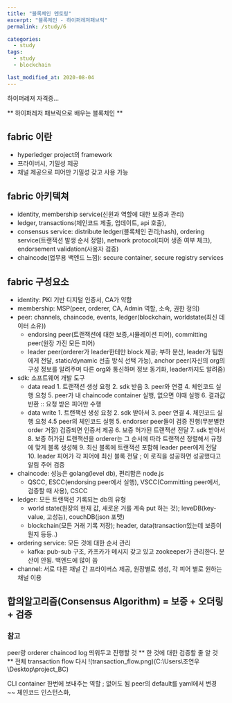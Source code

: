 ```yaml
---
title: "블록체인 멘토링"
excerpt: "블록체인 - 하이퍼레져패브릭"
permalink: /study/6

categories:
  - study
tags:
  - study
  - blockchain

last_modified_at: 2020-08-04
---
```

하이퍼레져 자격증...

** 하이퍼레저 패브릭으로 배우는 블록체인 **

## fabric 이란
- hyperledger project의 framework 
- 프라이버시, 기밀성 제공
- 채널 제공으로 피어만 기밀성 갖고 사용 가능

## fabric 아키텍쳐
- identity, membership service(신원과 역할에 대한 보증과 관리)
- ledger, transactions(체인코드 제출, 업데이트, api 호출), 
- consensus service: distribute ledger(블록체인 관리;hash), ordering service(트랜잭션 발생 순서 정렬), network protocol(피어 생존 여부 체크), endorsement validation(사용자 검증)
- chaincode(업무용 백엔드 느낌): secure container, secure registry services

## fabric 구성요소
- identity: PKI 기반 디지털 인증서, CA가 약함
- membership: MSP(peer, orderer, CA, Admin 역할, 소속, 권한 정의)
- peer: channels, chaincode, events, ledger(blockchain, worldstate(최신 데이터 소유))
    + endorsing peer(트랜잭션에 대한 보증,시뮬레이션 피어), committing peer(원장 가진 모든 피어)
    * leader peer(orderer가 leader한테만 block 제공; 부하 분산, leader가 팀원에게 전달, static/dynamic 선출 방식 선택 가능), anchor peer(자신의 org의 구성 정보를 알려주며 다른 org와 통신하며 정보 동기화, leader까지도 알려줌)
- sdk: 소프트웨어 개발 도구
    + data read 1. 트랜잭션 생성 요청 2. sdk 받음 3. peer와 연결 4. 체인코드 실행 요청 5. peer가 내 chaincode container 실행, 없으면 이때 실행 6. 결과값 반환 :: 요청 받은 피어만 수행
    + data write 1. 트랜잭션 생성 요청 2. sdk 받아서 3. peer 연결 4. 체인코드 실행 요청 4.5 peer의 체인코드 실행 5. endorser peer들이 검증 진행(무분별한 order 거절) 검증되면 인증서 제공 6. 보증 허가된 트랜잭션 전달 7. sdk 받아서 8. 보증 허가된 트랜잭션을 orderer는 그 순서에 따라 트랜잭션 정렬해서 규정에 맞게 블록 생성해 9. 최신 블록에 트랜잭션 포함해 leader peer에게 전달 10. leader 피어가 각 피어에 최신 블록 전달 ; 이 로직을 성공하면 성공했다고 알림 주어 검증
- chaincode: 성능은 golang(level db), 편리함은 node.js
    + QSCC, ESCC(endorsing peer에서 실행), VSCC(Committing peer에서, 검증할 때 사용), CSCC
- ledger: 모든 트랜잭션 기록되는 db의 유형
    + world state(원장의 현재 값, 새로운 거를 계속 put 하는 것); leveDB(key-value, 고성능), couchDB(json 포맷)
    + blockchain(모든 거래 기록 저장); header, data(transaction있는데 보증이 뭔지 등등..)
- ordering service: 모든 것에 대한 순서 관리
    + kafka: pub-sub 구조, 카프카가 메시지 갖고 있고 zookeeper가 관리한다. 분산이 안됨. 백엔드에 많이 씀
- channel: 서로 다른 채널 간 프라이버스 제공, 원장별로 생성, 각 피어 별로 원하는 채널 이용

## 합의알고리즘(Consensus Algorithm) = 보증 + 오더링 + 검증 

### 참고
peer랑 orderer chaincod log 띄워두고 진행할 것
** 한 것에 대한 검증할 줄 알 것 **
전체 transaction flow 다시
!(transaction_flow.png)(C:\Users\조연우\Desktop\project_BC)

CLI container 한번에 보내주는 역할 ; 없어도 됨
peer의 default를 yaml에서 변경
~~ 체인코드 인스턴스화, 
